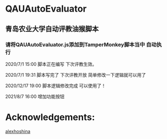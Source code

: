 # QAUAutoEvaluator
## 青岛农业大学自动评教油猴脚本
### 请将QAUAutoEvaluator.js添加到TamperMonkey脚本当中 自动执行
2020/7/1 15:00 脚本正在编写 下次评教生效。

2020/7/1 19:31 脚本写完了 下次评教开放 简单修改一下逻辑就可以用了

2020/12/17 19:00 脚本逻辑修改完成 可以使用了！

2021/8/7 16:00 增加功能按钮

# Acknowledgements:
[alexhoshina](https://github.com/alexhoshina)

